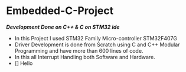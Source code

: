 # Embedded-C-Project

***Development Done on C++ & C on STM32 ide***

- In this Project I used STM32 Family Micro-controller STM32F407G
- Driver Development is done from Scratch using C and C++ Modular Programming and have more than 600 lines of code.
- In this all Interrupt Handling both Software and Hardware.
- [] Hello
